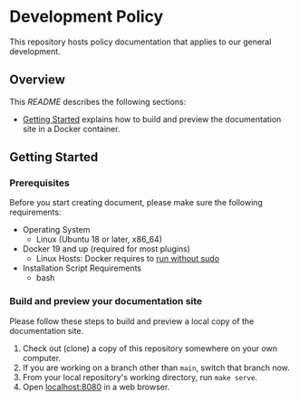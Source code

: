 # Development Policy

This repository hosts policy documentation that applies to our general development.

## Overview

This _README_ describes the following sections:

* [Getting Started](#getting-started) explains how to build and preview the documentation site in a Docker container.

## Getting Started

### Prerequisites

Before you start creating document, please make sure the following requirements:

* Operating System
  * Linux (Ubuntu 18 or later, x86_64)
* Docker 19 and up (required for most plugins)
  * Linux Hosts: Docker requires to [run without sudo](https://docs.docker.com/engine/install/linux-postinstall/#manage-docker-as-a-non-root-user)
* Installation Script Requirements
  * bash

### Build and preview your documentation site

Please follow these steps to build and preview a local copy of the documentation site.

1. Check out (clone) a copy of this repository somewhere on your own computer.
2. If you are working on a branch other than `main`, switch that branch now.
3. From your local repository's working directory, run `make serve`.
4. Open [localhost:8080](http://localhost:8080) in a web browser.


